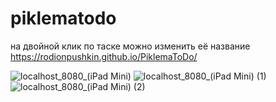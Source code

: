 # piklematodo
на двойной клик по таске можно изменить её название
https://rodionpushkin.github.io/PiklemaToDo/

![localhost_8080_(iPad Mini)](https://github.com/user-attachments/assets/013a55ca-adab-4333-8895-728ba7e66b02)
![localhost_8080_(iPad Mini) (1)](https://github.com/user-attachments/assets/4cfb3967-899f-4e6c-aa7f-8c136d9c1843)
![localhost_8080_(iPad Mini) (2)](https://github.com/user-attachments/assets/14ebe558-a905-47da-9f1c-3bbd10c730ca)

